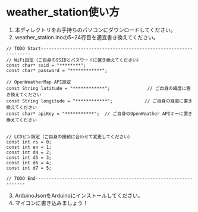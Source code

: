 # weather_station使い方
1. 本ディレクトリをお手持ちのパソコンにダウンロードしてください。
2. weather_station.inoの5~24行目を適宜書き換えてください。
```arduino
// TODO Start------------------------------------------------------------------
// WiFi設定（ご自身のSSIDとパスワードに置き換えてください）
const char* ssid = "********";
const char* password = "************";

// OpenWeatherMap API設定
const String latitude = "************";              // ご自身の緯度に置き換えてください
const String longitude = "************";            // ご自身の経度に置き換えてください
const char* apiKey = "***********";  // ご自身のOpenWeather APIキーに置き換えてください


// LCDピン設定（ご自身の接続に合わせて変更してください）
const int rs = 0;
const int en = 1;
const int d4 = 2;
const int d5 = 3;
const int d6 = 4;
const int d7 = 5;

// TODO End------------------------------------------------------------------

```
3. ArduinoJsonをArduinoにインストールしてください。
4. マイコンに書き込みましょう！

